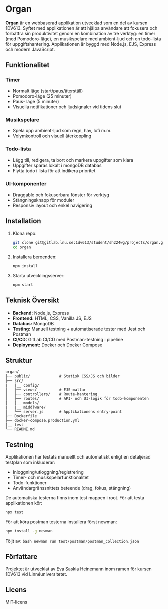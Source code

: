 # Organ

**Organ** är en webbaserad applikation utvecklad som en del av kursen 1DV613. Syftet med applikationen är att hjälpa användare att fokusera och förbättra sin produktivitet genom en kombination av tre verktyg: en timer (med Pomodoro-läge), en musikspelare med ambient-ljud och en todo-lista för uppgiftshantering. Applikationen är byggd med Node.js, EJS, Express och modern JavaScript.

## Funktionalitet

### Timer
- Normalt läge (start/paus/återställ)
- Pomodoro-läge (25 minuter)
- Paus- läge (5 minuter)
- Visuella notifikationer och ljudsignaler vid tidens slut

### Musikspelare
- Spela upp ambient-ljud som regn, hav, lofi m.m.
- Volymkontroll och visuell återkoppling

### Todo-lista
- Lägg till, redigera, ta bort och markera uppgifter som klara
- Uppgifter sparas lokalt i mongoDB databas
- Flytta todo i lista för att indikera prioritet

### UI-komponenter
- Draggable och fokuserbara fönster för verktyg
- Stängningsknapp för moduler
- Responsiv layout och enkel navigering

## Installation

1. Klona repo:
   ```bash
   git clone git@gitlab.lnu.se:1dv613/student/sh224wg/projects/organ.git
   cd organ
   ````

2. Installera beroenden:

   ```bash
   npm install
   ```

3. Starta utvecklingsserver:

   ```bash
   npm start
   ```

## Teknisk Översikt

* **Backend:** Node.js, Express
* **Frontend:** HTML, CSS, Vanilla JS, EJS
* **Databas:** MongoDB
* **Testing:** Manuell testning + automatiserade tester med Jest och Postman
* **CI/CD:** GitLab CI/CD med Postman-testning i pipeline
* **Deployment:** Docker och Docker Compose

## Struktur

```
organ/
├── public/             # Statisk CSS/JS och bilder
├── src/
|   |__ config/
│   ├── views/          # EJS-mallar
│   ├── controllers/    # Route-hantering
│   ├── routes/         # API- och UI-logik för todo-komponenten
|   |__ models/
|   |__ middlware/
│   └── server.js       # Applikationens entry-point
├── Dockerfile
├── docker-compose.production.yml
|__ test
└── README.md
```

## Testning

Applikationen har testats manuellt och automatiskt enligt en detaljerad testplan som inkluderar:

* Inloggning/utloggning/registrering
* Timer- och musikspelarfunktionalitet
* Todo-funktioner
* Användargränssnittets beteende (drag, fokus, stängning)

De automatiska testerna finns inom test mappen i root.
För att testa applikationen kör:
   ```bash
   npx test
   ```
För att köra postman testerna installera först newman:
   ```bash
   npm install -g newman
   ```
Följt av:
    ```bash
    newman run test/postman/postman_collection.json
    ```

## Författare

Projektet är utvecklat av Eva Saskia Heinemann inom ramen för kursen 1DV613 vid Linnéuniversitetet.

## Licens

MIT-licens
